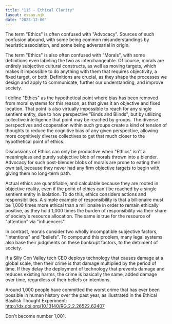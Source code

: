 ```yaml
---
title: "115 - Ethical Clarity"
layout: essay.njk
date: "2023-12-06"
---
```


The term "Ethics" is often confused with "Advocacy". Sources of such confusion abound, with some being common misunderstandings by heuristic association, and some being adversarial in origin.

The term "Ethics" is also often confused with "Morals", with some definitions even labeling the two as interchangeable. Of course, morals are entirely subjective cultural constructs, as well as moving targets, which makes it impossible to do anything with them that requires objectivity, a fixed target, or both. Definitions are crucial, as they shape the processes we design and apply to communicate, further our understanding, and improve society.

I define "Ethics" as the hypothetical point where bias has been removed from moral systems for this reason, as that gives it an objective and fixed location. That point is also virtually impossible to reach for any single sentient entity, due to how perspective "Binds and Blinds", but by utilizing collective intelligence that point may be reached by groups. The diverse perspectives and cooperation within such groups create a kind of tension of thoughts to reduce the cognitive bias of any given perspective, allowing more cognitively diverse collectives to get that much closer to the hypothetical point of ethics.

Discussions of Ethics can only be productive when "Ethics" isn't a meaningless and purely subjective blob of morals thrown into a blender. Advocacy for such post-blender blobs of morals are prone to eating their own tail, because they never had any firm objective targets to begin with, giving them no long-term path.

Actual ethics are quantifiable, and calculable because they are rooted in objective reality, even if the point of ethics can't be reached by a single sentient entity in isolation. To do this, ethics considers actions and responsibilities. A simple example of responsibility is that a billionaire must be 1,000 times more ethical than a millionaire in order to remain ethically positive, as they hold 1,000 times the burden of responsibility via their share of society's resource allocation. The same is true for the resource of "attention" via "influencers".

In contrast, morals consider two wholly incompatible subjective factors, "intentions" and "beliefs". To compound this problem, many legal systems also base their judgments on these bankrupt factors, to the detriment of society.

If a Silly Con Valley tech CEO deploys technology that causes damage at a global scale, then their crime is that damage multiplied by the period of time. If they delay the deployment of technology that prevents damage and reduces existing harms, the crime is basically the same, added damage over time, regardless of their beliefs or intentions.

Around 1,000 people have committed the worst crime that has ever been possible in human history over the past year, as illustrated in the Ethical Basilisk Thought Experiment: http://dx.doi.org/10.13140/RG.2.2.26522.62407

Don't become number 1,001.
